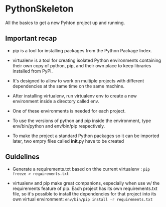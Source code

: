 # PythonSkeleton
All the basics to get a new Pyhton project up and running.

## Important recap ##

- pip is a tool for installing packages from the Python Package Index.

- virtualenv is a tool for creating isolated Python environments containing their own copy of python, pip, and their own place to keep libraries installed from PyPI.

- It's designed to allow to work on multiple projects with different dependencies at the same time on the same machine.

- After installing virtualenv, run virtualenv env to create a new environment inside a directory called env.

- One of these environments is needed for each project.

-  To use the versions of python and pip inside the environment, type env/bin/python and env/bin/pip respectively. 
  
- To make the project a standard Python packages so it can be imported later, two empry files called __init__.py have to be created
 
## Guidelines ##
  
- Generate a requirements.txt based on thhe current virtualenv : `pip freeze > requirements.txt`

- virtualenv and pip make great companions, especially when use w/ the requirements feature of pip. Each project has its own requirements.txt file, so it's possible to install the dependencies for that project into its own virtual environment: `env/bin/pip install -r requirements.txt`






